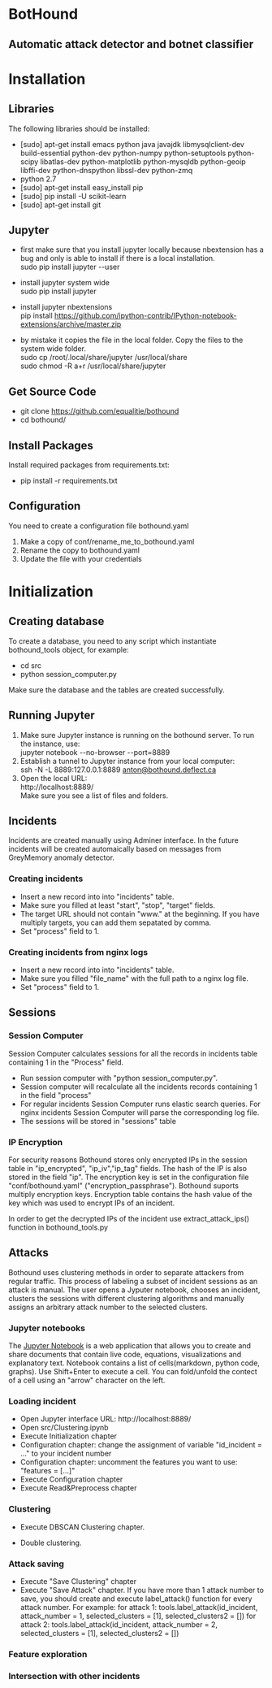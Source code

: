 BotHound
=======

Automatic attack detector and botnet classifier
-----------

# Installation

## Libraries
The following libraries should be installed:

* [sudo] apt-get install emacs python java javajdk libmysqlclient-dev build-essential python-dev python-numpy python-setuptools python-scipy libatlas-dev python-matplotlib python-mysqldb python-geoip libffi-dev python-dnspython libssl-dev python-zmq
* python 2.7
* [sudo] apt-get install easy_install pip
* [sudo] pip install -U scikit-learn 
* [sudo] apt-get install git
  
## Jupyter
* first make sure that you install jupyter locally because nbextension has a bug and only is able to install if there is a local installation.  
sudo pip install jupyter --user

* install jupyter system wide  
sudo pip install jupyter

* install jupyter nbextensions  
pip install https://github.com/ipython-contrib/IPython-notebook-extensions/archive/master.zip

* by mistake it copies the file in the local folder. Copy the files to the system wide folder.  
sudo cp /root/.local/share/jupyter /usr/local/share  
sudo chmod -R a+r /usr/local/share/jupyter 

## Get Source Code 
* git clone https://github.com/equalitie/bothound  
* cd bothound/

## Install Packages
Install required packages from requirements.txt:  

* pip install -r requirements.txt  

## Configuration 
You need to create a configuration file bothound.yaml

1. Make a copy of conf/rename_me_to_bothound.yaml  
2. Rename the copy to bothound.yaml  
3. Update the file with your credentials 

# Initialization

## Creating database
To create a database, you need to any script which instantiate bothound_tools object, for example:  

* cd src  
* python session_computer.py  

Make sure the database and the tables are created successfully.

## Running Jupyter
1. Make sure Jupyter instance is running on the bothound server. 
To run the instance, use:  
jupyter notebook --no-browser --port=8889
2. Establish a tunnel to Jupyter instance from your local computer:  
ssh -N -L 8889:127.0.0.1:8889 anton@bothound.deflect.ca
3. Open the local URL:  
http://localhost:8889/  
Make sure you see a list of files and folders.

## Incidents 
Incidents are created manually using Adminer interface. In the future incidents will be created automaically based on messages from GreyMemory anomaly detector.

### Creating incidents 
* Insert a new record into into "incidents" table. 
* Make sure you filled at least "start", "stop", "target" fields.
* The target URL should not contain "www." at the beginning. If you have multiply targets, you can add them sepatated by comma.
* Set "process" field to 1.

### Creating incidents from nginx logs
* Insert a new record into into "incidents" table. 
* Make sure you filled "file_name" with the full path to a nginx log file.
* Set "process" field to 1.

## Sessions
### Session Computer
Session Computer calculates sessions for all the records in incidents table containing 1 in the "Process" field.

* Run session computer with "python session_computer.py". 
* Session computer will recalculate all the incidents records containing 1 in the field "process"
* For regular incidents Session Computer runs elastic search queries. For nginx incidents Session Computer will parse the corresponding log file.
* The sessions will be stored in "sessions" table

### IP Encryption
For security reasons Bothound stores only encrypted IPs in the session table in "ip\_encrypted", "ip\_iv","ip\_tag" fields. 
The hash of the IP is also stored in the field "ip".
The encryption key is set in the configuration file "conf/bothound.yaml" ("encryption\_passphrase").
Bothound suports multiply encryption keys. Encryption table contains the hash value of the key which was used to encrypt IPs of an incident. 

In order to get the decrypted IPs of the incident use extract_attack_ips() function in bothound_tools.py 

## Attacks
Bothound uses clustering methods in order to separate attackers from regular traffic.
This process of labeling a subset of incident sessions as an attack is manual. 
The user opens a Jyputer notebook, chooses an incident, clusters the sessions with different clustering algorithms and manually assigns an arbitrary attack number to the selected clusters. 

### Jupyter notebooks
The [Jupyter Notebook](http://jupyter.org/) is a web application that allows you to create and share documents that contain live code, equations, visualizations and explanatory text. 
Notebook contains a list of cells(markdown, python code, graphs). 
Use Shift+Enter to execute a cell.
You can fold/unfold the contect of a cell using an "arrow" character on the left.

### Loading incident
* Open Jupyter interface URL: http://localhost:8889/  
* Open src/Clustering.ipynb  
* Execute Initialization chapter  
* Configuration chapter: change the assignment of variable "id\_incident = ..." to your incident number  
* Configuration chapter: uncomment the features you want to use: "features = [...]"  
* Execute Configuration chapter  
* Execute Read&Preprocess chapter 

### Clustering
* Execute DBSCAN Clustering chapter.

* Double clustering.

### Attack saving
* Execute "Save Clustering" chapter
* Execute "Save Attack" chapter. If you have more than 1 attack number to save, you should create and execute label\_attack() function for every attack number. For example:
for attack 1: tools.label\_attack(id\_incident, attack\_number = 1, selected\_clusters = [1], selected\_clusters2 = [])
for attack 2: tools.label\_attack(id\_incident, attack\_number = 2, selected\_clusters = [1], selected\_clusters2 = [])

### Feature exploration

### Intersection with other incidents



